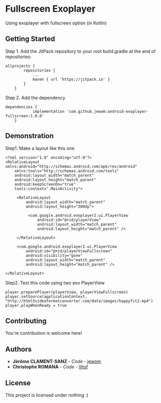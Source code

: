 # Fullscreen Exoplayer

Using exoplayer with fullscreen option (in Kotlin)

## Getting Started

Step 1. Add the JitPack repository to your root build.gradle at the end of repositories:

```
allprojects {
		repositories {
			...
			maven { url 'https://jitpack.io' }
		}
	}
```

Step 2. Add the dependency

```
dependencies {
	        implementation 'com.github.jewom:android-exoplayer-fullscreen:1.0.0'
	}
```

## Demonstration

Step1. Make a layout like this one
```
<?xml version="1.0" encoding="utf-8"?>
<RelativeLayout xmlns:android="http://schemas.android.com/apk/res/android"
    xmlns:tools="http://schemas.android.com/tools"
    android:layout_width="match_parent"
    android:layout_height="match_parent"
    android:keepScreenOn="true"
    tools:context=".MainActivity">

     <RelativeLayout
         android:layout_width="match_parent"
         android:layout_height="300dp">

          <com.google.android.exoplayer2.ui.PlayerView
              android:id="@+id/playerView"
              android:layout_width="match_parent"
              android:layout_height="match_parent" />

     </RelativeLayout>

     <com.google.android.exoplayer2.ui.PlayerView
         android:id="@+id/playerViewFullscreen"
         android:visibility="gone"
         android:layout_width="match_parent"
         android:layout_height="match_parent" />

</RelativeLayout>
```

Step2. Test this code using two exo PlayerView
```
player.preparePlayer(playerView, playerViewFullscreen)
player.setSource(applicationContext, "http://html5videoformatconverter.com/data/images/happyfit2.mp4")
player.playWhenReady = true
```


## Contributing

You're contribution is welcome here!

## Authors

* **Jérôme CLAMENT-SANZ** - *Code* - [jewom](https://github.com/jewom)
* **Christophe ROMANA** - *Code* - [liltof](https://github.com/liltof)

## License

This project is licensed under nothing :)

